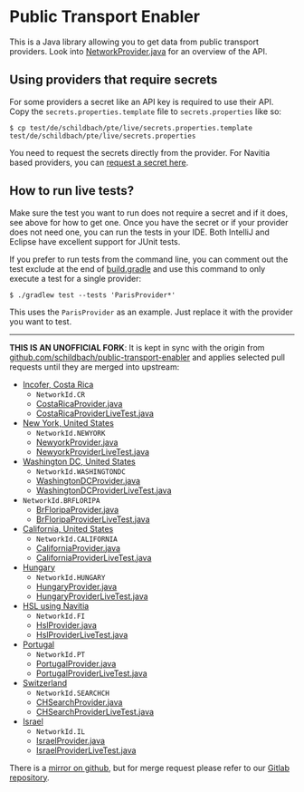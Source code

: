 Public Transport Enabler
========================

This is a Java library allowing you to get data from public transport providers.
Look into [NetworkProvider.java](https://github.com/schildbach/public-transport-enabler/blob/master/src/de/schildbach/pte/NetworkProvider.java) for an overview of the API.

Using providers that require secrets
------------------------------------

For some providers a secret like an API key is required to use their API.
Copy the `secrets.properties.template` file to `secrets.properties` like so:

    $ cp test/de/schildbach/pte/live/secrets.properties.template test/de/schildbach/pte/live/secrets.properties

You need to request the secrets directly from the provider. For Navitia based providers, you can [request a secret here](https://www.navitia.io/register).

How to run live tests?
----------------------

Make sure the test you want to run does not require a secret and if it does, see above for how to get one.
Once you have the secret or if your provider does not need one, you can run the tests in your IDE.
Both IntelliJ and Eclipse have excellent support for JUnit tests.

If you prefer to run tests from the command line, you can comment out the test exclude at the end of
[build.gradle](https://github.com/schildbach/public-transport-enabler/blob/master/build.gradle#L30)
and use this command to only execute a test for a single provider:

    $ ./gradlew test --tests 'ParisProvider*'

This uses the `ParisProvider` as an example.
Just replace it with the provider you want to test.

---

**THIS IS AN UNOFFICIAL FORK**: It is kept in sync with the origin from
[github.com/schildbach/public-transport-enabler](https://github.com/schildbach/public-transport-enabler) and applies selected pull requests until they are merged into upstream:

* [Incofer, Costa Rica](https://github.com/schildbach/public-transport-enabler/pull/146)
  * `NetworkId.CR`
  * [CostaRicaProvider.java](src/de/schildbach/pte/CostaRicaProvider.java)
  * [CostaRicaProviderLiveTest.java](test/de/schildbach/pte/live/CostaRicaProviderLiveTest.java)
* [New York, United States](https://github.com/schildbach/public-transport-enabler/pull/97)
  * `NetworkId.NEWYORK`
  * [NewyorkProvider.java](src/de/schildbach/pte/NewyorkProvider.java)
  * [NewyorkProviderLiveTest.java](test/de/schildbach/pte/live/NewyorkProviderLiveTest.java)
* [Washington DC, United States](https://github.com/schildbach/public-transport-enabler/pull/367)
  * `NetworkId.WASHINGTONDC`
  * [WashingtonDCProvider.java](src/de/schildbach/pte/WashingtonDCProvider.java)
  * [WashingtonDCProviderLiveTest.java](test/de/schildbach/pte/live/WashingtonDCProviderLiveTest.java)
* `NetworkId.BRFLORIPA`
  * [BrFloripaProvider.java](src/de/schildbach/pte/BrFloripaProvider.java)
  * [BrFloripaProviderLiveTest.java](test/de/schildbach/pte/live/BrFloripaProviderLiveTest.java)
* [California, United States](https://github.com/schildbach/public-transport-enabler/pull/164)
  * `NetworkId.CALIFORNIA`
  * [CaliforniaProvider.java](src/de/schildbach/pte/CaliforniaProvider.java)
  * [CaliforniaProviderLiveTest.java](test/de/schildbach/pte/live/CaliforniaProviderLiveTest.java)
* [Hungary](https://github.com/schildbach/public-transport-enabler/pull/195)
  * `NetworkId.HUNGARY`
  * [HungaryProvider.java](src/de/schildbach/pte/HungaryProvider.java)
  * [HungaryProviderLiveTest.java](test/de/schildbach/pte/live/HungaryProviderLiveTest.java)
* [HSL using Navitia](https://github.com/schildbach/public-transport-enabler/pull/208)
  * `NetworkId.FI`
  * [HslProvider.java](src/de/schildbach/pte/HslProvider.java)
  * [HslProviderLiveTest.java](test/de/schildbach/pte/live/HslProviderLiveTest.java)
* [Portugal](https://github.com/schildbach/public-transport-enabler/pull/244)
  * `NetworkId.PT`
  * [PortugalProvider.java](src/de/schildbach/pte/PortugalProvider.java)
  * [PortugalProviderLiveTest.java](test/de/schildbach/pte/live/PortugalProviderLiveTest.java)
* [Switzerland](https://github.com/schildbach/public-transport-enabler/pull/383)
  * `NetworkId.SEARCHCH`
  * [CHSearchProvider.java](src/de/schildbach/pte/CHSearchProvider.java)
  * [CHSearchProviderLiveTest.java](test/de/schildbach/pte/live/CHSearchProviderLiveTest.java)
* [Israel](https://github.com/schildbach/public-transport-enabler/pull/478)
  * `NetworkId.IL`
  * [IsraelProvider.java](src/de/schildbach/pte/IsraelProvider.java)
  * [IsraelProviderLiveTest.java](test/de/schildbach/pte/live/IsraelProviderLiveTest.java)

There is a [mirror on github](https://github.com/opentransitmap/public-transport-enabler/), but for merge request please refer to our [Gitlab repository](https://gitlab.com/opentransitmap/public-transport-enabler).

